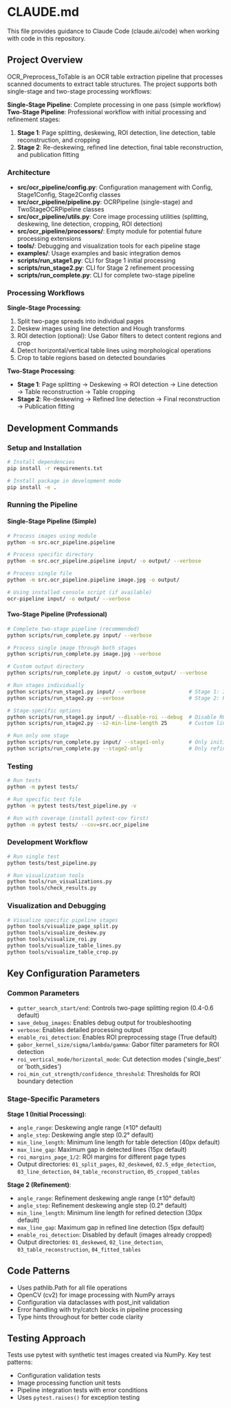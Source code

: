 # CLAUDE.md

This file provides guidance to Claude Code (claude.ai/code) when working with code in this repository.

## Project Overview

OCR_Preprocess_ToTable is an OCR table extraction pipeline that processes scanned documents to extract table structures. The project supports both single-stage and two-stage processing workflows:

**Single-Stage Pipeline**: Complete processing in one pass (simple workflow)
**Two-Stage Pipeline**: Professional workflow with initial processing and refinement stages:

1. **Stage 1**: Page splitting, deskewing, ROI detection, line detection, table reconstruction, and cropping
2. **Stage 2**: Re-deskewing, refined line detection, final table reconstruction, and publication fitting

### Architecture

- **src/ocr_pipeline/config.py**: Configuration management with Config, Stage1Config, Stage2Config classes
- **src/ocr_pipeline/pipeline.py**: OCRPipeline (single-stage) and TwoStageOCRPipeline classes
- **src/ocr_pipeline/utils.py**: Core image processing utilities (splitting, deskewing, line detection, cropping, ROI detection)
- **src/ocr_pipeline/processors/**: Empty module for potential future processing extensions
- **tools/**: Debugging and visualization tools for each pipeline stage
- **examples/**: Usage examples and basic integration demos
- **scripts/run_stage1.py**: CLI for Stage 1 initial processing
- **scripts/run_stage2.py**: CLI for Stage 2 refinement processing
- **scripts/run_complete.py**: CLI for complete two-stage pipeline

### Processing Workflows

**Single-Stage Processing**:
1. Split two-page spreads into individual pages
2. Deskew images using line detection and Hough transforms
3. ROI detection (optional): Use Gabor filters to detect content regions and crop
4. Detect horizontal/vertical table lines using morphological operations
5. Crop to table regions based on detected boundaries

**Two-Stage Processing**:
- **Stage 1**: Page splitting → Deskewing → ROI detection → Line detection → Table reconstruction → Table cropping
- **Stage 2**: Re-deskewing → Refined line detection → Final reconstruction → Publication fitting

## Development Commands

### Setup and Installation
```bash
# Install dependencies
pip install -r requirements.txt

# Install package in development mode
pip install -e .
```

### Running the Pipeline

#### Single-Stage Pipeline (Simple)
```bash
# Process images using module
python -m src.ocr_pipeline.pipeline

# Process specific directory
python -m src.ocr_pipeline.pipeline input/ -o output/ --verbose

# Process single file
python -m src.ocr_pipeline.pipeline image.jpg -o output/

# Using installed console script (if available)
ocr-pipeline input/ -o output/ --verbose
```

#### Two-Stage Pipeline (Professional)
```bash
# Complete two-stage pipeline (recommended)
python scripts/run_complete.py input/ --verbose

# Process single image through both stages
python scripts/run_complete.py image.jpg --verbose

# Custom output directory
python scripts/run_complete.py input/ -o custom_output/ --verbose

# Run stages individually
python scripts/run_stage1.py input/ --verbose              # Stage 1: Initial processing
python scripts/run_stage2.py --verbose                     # Stage 2: Refinement

# Stage-specific options
python scripts/run_stage1.py input/ --disable-roi --debug  # Disable ROI detection, save debug images
python scripts/run_stage2.py --s2-min-line-length 25       # Custom line detection parameters

# Run only one stage
python scripts/run_complete.py input/ --stage1-only        # Only initial processing
python scripts/run_complete.py --stage2-only               # Only refinement (requires Stage 1 output)
```

### Testing
```bash
# Run tests
python -m pytest tests/

# Run specific test file
python -m pytest tests/test_pipeline.py -v

# Run with coverage (install pytest-cov first)
python -m pytest tests/ --cov=src.ocr_pipeline
```

### Development Workflow
```bash
# Run single test
python tests/test_pipeline.py

# Run visualization tools
python tools/run_visualizations.py
python tools/check_results.py
```

### Visualization and Debugging
```bash
# Visualize specific pipeline stages
python tools/visualize_page_split.py
python tools/visualize_deskew.py
python tools/visualize_roi.py
python tools/visualize_table_lines.py
python tools/visualize_table_crop.py
```

## Key Configuration Parameters

### Common Parameters
- `gutter_search_start/end`: Controls two-page splitting region (0.4-0.6 default)
- `save_debug_images`: Enables debug output for troubleshooting
- `verbose`: Enables detailed processing output
- `enable_roi_detection`: Enables ROI preprocessing stage (True default)
- `gabor_kernel_size/sigma/lambda/gamma`: Gabor filter parameters for ROI detection
- `roi_vertical_mode/horizontal_mode`: Cut detection modes ('single_best' or 'both_sides')
- `roi_min_cut_strength/confidence_threshold`: Thresholds for ROI boundary detection

### Stage-Specific Parameters

**Stage 1 (Initial Processing)**:
- `angle_range`: Deskewing angle range (±10° default)
- `angle_step`: Deskewing angle step (0.2° default)
- `min_line_length`: Minimum line length for table detection (40px default)
- `max_line_gap`: Maximum gap in detected lines (15px default)
- `roi_margins_page_1/2`: ROI margins for different page types
- Output directories: `01_split_pages`, `02_deskewed`, `02.5_edge_detection`, `03_line_detection`, `04_table_reconstruction`, `05_cropped_tables`

**Stage 2 (Refinement)**:
- `angle_range`: Refinement deskewing angle range (±10° default)
- `angle_step`: Refinement deskewing angle step (0.2° default)
- `min_line_length`: Minimum line length for refined detection (30px default)
- `max_line_gap`: Maximum gap in refined line detection (5px default)
- `enable_roi_detection`: Disabled by default (images already cropped)
- Output directories: `01_deskewed`, `02_line_detection`, `03_table_reconstruction`, `04_fitted_tables`

## Code Patterns

- Uses pathlib.Path for all file operations
- OpenCV (cv2) for image processing with NumPy arrays
- Configuration via dataclasses with post_init validation
- Error handling with try/catch blocks in pipeline processing
- Type hints throughout for better code clarity

## Testing Approach

Tests use pytest with synthetic test images created via NumPy. Key test patterns:
- Configuration validation tests
- Image processing function unit tests  
- Pipeline integration tests with error conditions
- Uses `pytest.raises()` for exception testing